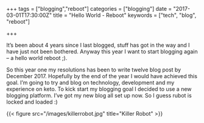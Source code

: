+++
tags = ["blogging","reboot"]
categories = ["blogging"]
date = "2017-03-01T17:30:00Z"
title = "Hello World - Reboot"
keywords = ["tech", "blog", "reboot"]

+++

It’s been about 4 years since I last blogged, stuff has got in the way and I have just not been bothered. Anyway this year I want to start blogging again – a hello world reboot ;).

<!--more-->

So this year one my resolutions has been to write twelve blog post by December 2017. Hopefully by the end of the year I would have achieved this goal. I’m going to try and blog on technology, development and my experience on keto.
To kick start my blogging goal I decided to use a new blogging platform. I’ve got my new blog all set up now. So I guess rubot is locked and loaded :)

{{< figure src="/images/killerrobot.jpg" title="Killer Robot" >}}
